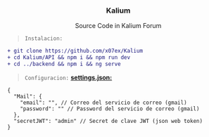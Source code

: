 <div align="center">
  <a href="https://kalium.sh">
    <img src="https://github.com/x07ex/x07ex/blob/main/assets/kalium.svg" alt="" />
  </a>
  <h3 align="center">Kalium</h3>
  <p align="center">
    Source Code in Kalium Forum 
  </p>
</div>

> `Instalacion:`
```diff
+ git clone https://github.com/x07ex/Kalium
+ cd Kalium/API && npm i && npm run dev 
+ cd ../backend && npm i && ng serve
```

> `Configuracion:` 
**[settings.json:](https://github.com/x07ex/Kalium/blob/main/API/src/settings.json)**
```fix
{
  "Mail": {
    "email": "", // Correo del servicio de correo (gmail)
    "password": "" // Password del servicio de correo (gmail)
  },
  "secretJWT": "admin" // Secret de clave JWT (json web token)
}
```
